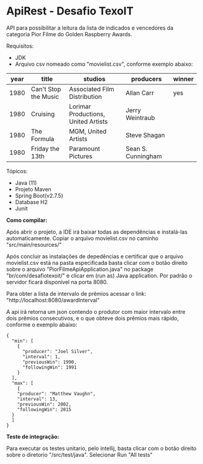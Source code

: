 # ApiRest - Desafio TexoIT
API para possibilitar a leitura da lista de indicados e vencedores da categoria Pior Filme do Golden Raspberry Awards.

Requisitos:
- JDK
- Arquivo csv nomeado como "movielist.csv", conforme exemplo abaixo:

| year | title                | studios                             | producers          | winner |
|------|----------------------|-------------------------------------|--------------------|--------|
| 1980 | Can't Stop the Music | Associated Film Distribution        | Allan Carr         | yes    |
| 1980 | Cruising             | Lorimar Productions, United Artists | Jerry Weintraub    |        |
| 1980 | The Formula          | MGM, United Artists                 | Steve Shagan       |        |
| 1980 | Friday the 13th      | Paramount Pictures                  | Sean S. Cunningham |        |

Tópicos:
- Java (11)
- Projeto Maven
- Spring Boot(v2.7.5)
- Database H2
- Junit

**Como compilar:**

Após abrir o projeto, a IDE irá baixar todas as dependências e instalá-las automaticamente.
Copiar o arquivo movielist.csv no caminho "src/main/resources/"

Após concluir as instalações de depedências e certificar que o arquivo movielist.csv está na pasta especificada 
basta clicar com o botão direito sobre o arquivo "PiorFilmeApiApplication.java" no package "br/com/desafiotexoit/" e clicar em (run as) Java application.
Por padrão o servidor ficará disponível na porta 8080.


Para obter a lista de intervalo de prêmios acessar o link: "http://localhost:8080/awardInterval"


A api irá retorna um json contendo o produtor com maior intervalo entre dois prêmios consecutivos, e o que obteve dois prêmios mais rápido, conforme o exemplo abaixo:

```
{
  "min": [
    {
      "producer": "Joel Silver",
      "interval": 1,
      "previousWin": 1990,
      "followingWin": 1991
    }
  ],
  "max": [
    {
    "producer": "Matthew Vaughn",
    "interval": 13,
    "previousWin": 2002,
    "followingWin": 2015
  }
  ]
}
```

**Teste de integração:**

Para executar os testes unitario, pelo intellij, basta clicar com o botão direito sobre o diretorio "/src/test/java".
Selecionar Run "All tests"